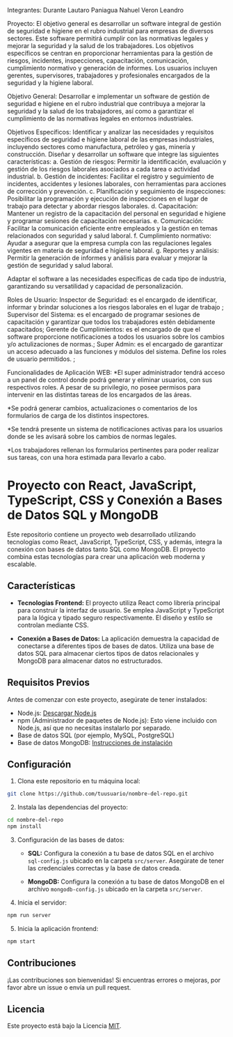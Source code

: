 Integrantes:
Durante Lautaro
Paniagua Nahuel
Veron Leandro

Proyecto: 
El objetivo general es desarrollar un software integral de gestión de seguridad e higiene en el rubro industrial para empresas de diversos sectores. 
Este software permitirá cumplir con las normativas legales y mejorar la seguridad y la salud de los trabajadores. 
Los objetivos específicos se centran en proporcionar herramientas para la gestión de riesgos, incidentes, inspecciones, capacitación, comunicación, 
cumplimiento normativo y generación de informes. Los usuarios incluyen gerentes, supervisores, trabajadores y profesionales encargados de la seguridad y la higiene laboral.


Objetivo General:
Desarrollar e implementar un software de gestión de seguridad e higiene en el rubro industrial que contribuya a mejorar la seguridad y la salud de los trabajadores,
así como a garantizar el cumplimiento de las normativas legales en entornos industriales.

Objetivos Específicos:
Identificar y analizar las necesidades y requisitos específicos de seguridad e higiene laboral de las empresas industriales, incluyendo sectores como manufactura, petróleo y gas, minería y construcción.
Diseñar y desarrollar un software que integre las siguientes características:
a. Gestión de riesgos: Permitir la identificación, evaluación y gestión de los riesgos laborales asociados a cada tarea o actividad industrial.
b. Gestión de incidentes: Facilitar el registro y seguimiento de incidentes, accidentes y lesiones laborales, con herramientas para acciones de corrección y prevención.
c. Planificación y seguimiento de inspecciones: Posibilitar la programación y ejecución de inspecciones en el lugar de trabajo para detectar y abordar riesgos laborales.
d. Capacitación: Mantener un registro de la capacitación del personal en seguridad e higiene y programar sesiones de capacitación necesarias.
e. Comunicación: Facilitar la comunicación eficiente entre empleados y la gestión en temas relacionados con seguridad y salud laboral.
f. Cumplimiento normativo: Ayudar a asegurar que la empresa cumpla con las regulaciones legales vigentes en materia de seguridad e higiene laboral.
g. Reportes y análisis: Permitir la generación de informes y análisis  para evaluar y mejorar la gestión de seguridad y salud laboral.

Adaptar el software a las necesidades específicas de cada tipo de industria, garantizando su versatilidad y capacidad de personalización.

Roles de Usuario:
Inspector de Seguridad: es el encargado de identificar, informar y brindar soluciones a los riesgos laborales en el lugar de trabajo ;
Supervisor del Sistema: es el encargado de programar sesiones de capacitación y garantizar que todos los trabajadores estén debidamente capacitados;
Gerente de Cumplimientos: es el encargado de que el software proporcione notificaciones a todos los usuarios sobre los cambios y/o actulizaciones de normas.;
Super Admin: es el encargado de garantizar un acceso adecuado a las funciones y módulos del sistema. Define los roles de usuario permitidos. ;


Funcionalidades de Aplicación WEB:
*El super administrador tendrá acceso a un panel de control donde podrá generar y eliminar usuarios, con sus respectivos roles. A pesar de su privilegio, no posee permisos para intervenir
en las distintas tareas de los encargados de las áreas.

*Se podrá generar cambios, actualizaciones o comentarios de los formularios de carga de los distintos inspectores.

*Se tendrá presente un sistema de notificaciones activas para los usuarios donde se les avisará sobre los cambios de normas legales.

*Los trabajadores rellenan los formularios pertinentes para poder realizar sus tareas, con una hora estimada para llevarlo a cabo.



# Proyecto con React, JavaScript, TypeScript, CSS y Conexión a Bases de Datos SQL y MongoDB

Este repositorio contiene un proyecto web desarrollado utilizando tecnologías como React, JavaScript, TypeScript, CSS, y además, integra la conexión con bases de datos tanto SQL como MongoDB. El proyecto combina estas tecnologías para crear una aplicación web moderna y escalable.

## Características

- **Tecnologías Frontend:** El proyecto utiliza React como librería principal para construir la interfaz de usuario. Se emplea JavaScript y TypeScript para la lógica y tipado seguro respectivamente. El diseño y estilo se controlan mediante CSS.

- **Conexión a Bases de Datos:** La aplicación demuestra la capacidad de conectarse a diferentes tipos de bases de datos. Utiliza una base de datos SQL para almacenar ciertos tipos de datos relacionales y MongoDB para almacenar datos no estructurados.

## Requisitos Previos

Antes de comenzar con este proyecto, asegúrate de tener instalados:

- Node.js: [Descargar Node.js](https://nodejs.org/)
- npm (Administrador de paquetes de Node.js): Esto viene incluido con Node.js, así que no necesitas instalarlo por separado.
- Base de datos SQL (por ejemplo, MySQL, PostgreSQL)
- Base de datos MongoDB: [Instrucciones de instalación](https://docs.mongodb.com/manual/administration/install-community/)

## Configuración

1. Clona este repositorio en tu máquina local:

```bash
git clone https://github.com/tuusuario/nombre-del-repo.git
```

2. Instala las dependencias del proyecto:

```bash
cd nombre-del-repo
npm install
```

3. Configuración de las bases de datos:

   - **SQL:** Configura la conexión a tu base de datos SQL en el archivo `sql-config.js` ubicado en la carpeta `src/server`. Asegúrate de tener las credenciales correctas y la base de datos creada.
   
   - **MongoDB:** Configura la conexión a tu base de datos MongoDB en el archivo `mongodb-config.js` ubicado en la carpeta `src/server`.

4. Inicia el servidor:

```bash
npm run server
```

5. Inicia la aplicación frontend:

```bash
npm start
```

## Contribuciones

¡Las contribuciones son bienvenidas! Si encuentras errores o mejoras, por favor abre un issue o envía un pull request.

## Licencia

Este proyecto está bajo la Licencia [MIT](LICENSE).
